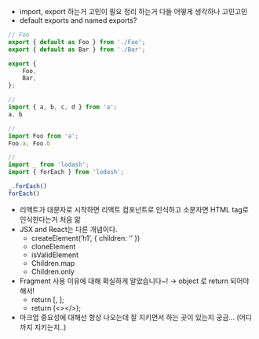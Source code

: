 - import, export 하는거 고민이 필요 정리 하는거 다들 어떻게 생각하나 고민고민
- default exports and named exports?

```jsx
// Foo
export { default as Foo } from './Foo';
export { default as Bar } from './Bar';

export {
	Foo,
	Bar,
};

// 
import { a, b, c, d } from 'a';
a, b

//
import Foo from 'a';
Foo.a, Foo.b

//
import _ from 'lodash';
import { forEach } from 'lodash';

_.forEach()
forEach()
```

- 리액트가 대문자로 시작하면 리액트 컴포넌트로 인식하고 소문자면 HTML tag로 인식한다는거 처음 앎
- JSX and React는 다른 개념이다.
    - createElement(’h1’, { children: ‘’ })
    - cloneElement
    - isValidElement
    - Children.map
    - Children.only
- Fragment 사용 이유에 대해 확실하게 알았습니다~! → object 로 return 되어야해서!
    - return [<App key={1} />, <App key={2} />];
    - return (<><App /><App /></>);
- 마크업 중요성에 대해선 항상 나오는데 잘 지키면서 하는 곳이 있는지 궁금... (어디까지 지키는지..)